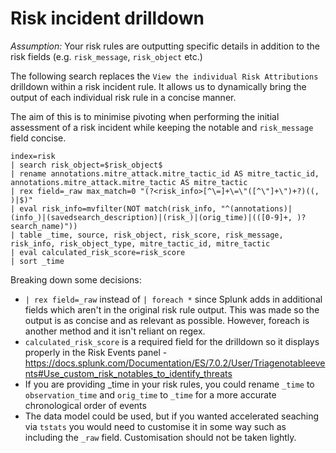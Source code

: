 # Risk incident drilldown

_Assumption:_ Your risk rules are outputting specific details in addition to the risk fields (e.g. `risk_message`, `risk_object` etc.)

The following search replaces the `View the individual Risk Attributions` drilldown within a risk incident rule. It allows us to dynamically bring the output of each individual risk rule in a concise manner.

The aim of this is to minimise pivoting when performing the initial assessment of a risk incident while keeping the notable and `risk_message` field concise.

``` SPL
index=risk 
| search risk_object=$risk_object$
| rename annotations.mitre_attack.mitre_tactic_id AS mitre_tactic_id, annotations.mitre_attack.mitre_tactic AS mitre_tactic
| rex field=_raw max_match=0 "(?<risk_info>[^\=]+\=\"([^\"]+\")+?)((, )|$)"
| eval risk_info=mvfilter(NOT match(risk_info, "^(annotations)|(info_)|(savedsearch_description)|(risk_)|(orig_time)|(([0-9]+, )?search_name)"))
| table _time, source, risk_object, risk_score, risk_message, risk_info, risk_object_type, mitre_tactic_id, mitre_tactic
| eval calculated_risk_score=risk_score
| sort _time
```

Breaking down some decisions:

* `| rex field=_raw` instead of `| foreach *` since Splunk adds in additional fields which aren't in the original risk rule output. This was made so the output is as concise and as relevant as possible. However, foreach is another method and it isn't reliant on regex.
* `calculated_risk_score` is a required field for the drilldown so it displays properly in the Risk Events panel - https://docs.splunk.com/Documentation/ES/7.0.2/User/Triagenotableevents#Use_custom_risk_notables_to_identify_threats
* If you are providing _time in your risk rules, you could rename `_time` to `observation_time` and `orig_time` to `_time` for a more accurate chronological order of events
* The data model could be used, but if you wanted accelerated seaching via `tstats` you would need to customise it in some way such as including the `_raw` field. Customisation should not be taken lightly.
